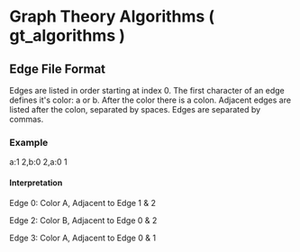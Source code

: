 # Graph Theory Algorithms ( gt_algorithms )

## Edge File Format
Edges are listed in order starting at index 0.  The first character of an edge defines it's color: a or b.  After the color there is a colon.  Adjacent edges are listed after the colon, separated by spaces.  Edges are separated by commas.

### Example
a:1 2,b:0 2,a:0 1

#### Interpretation
Edge 0: Color A, Adjacent to Edge 1 & 2

Edge 2: Color B, Adjacent to Edge 0 & 2

Edge 3: Color A, Adjacent to Edge 0 & 1
